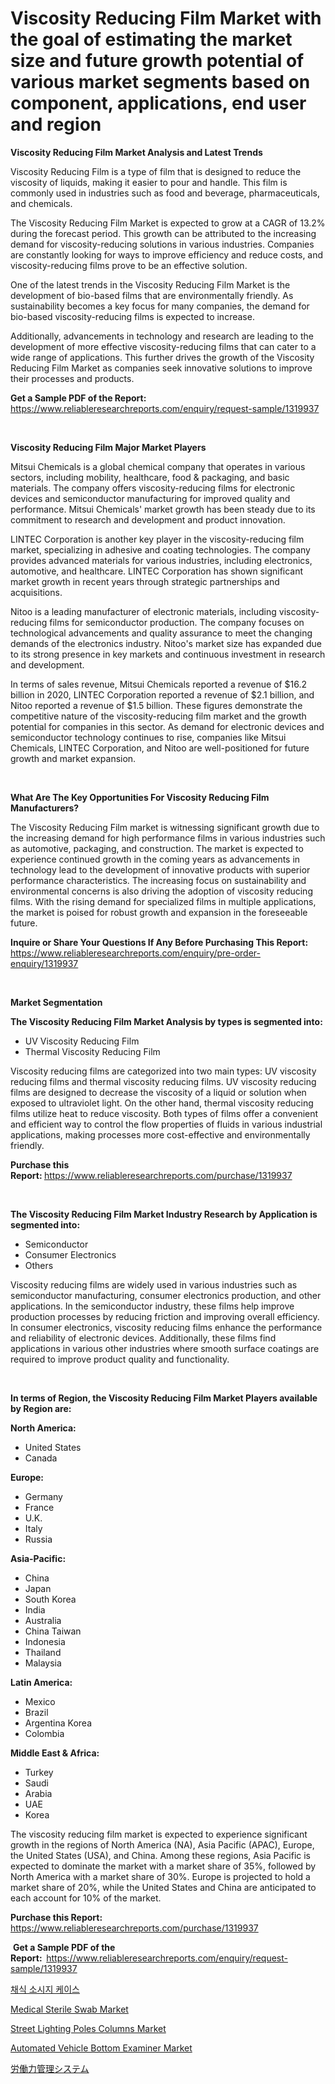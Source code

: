 <p><h1>Viscosity Reducing Film Market with the goal of estimating the market size and future growth potential of various market segments based on component, applications, end user and region</h1></p><p><strong>Viscosity Reducing Film Market Analysis and Latest Trends</strong></p>
<p><p>Viscosity Reducing Film is a type of film that is designed to reduce the viscosity of liquids, making it easier to pour and handle. This film is commonly used in industries such as food and beverage, pharmaceuticals, and chemicals.</p><p>The Viscosity Reducing Film Market is expected to grow at a CAGR of 13.2% during the forecast period. This growth can be attributed to the increasing demand for viscosity-reducing solutions in various industries. Companies are constantly looking for ways to improve efficiency and reduce costs, and viscosity-reducing films prove to be an effective solution.</p><p>One of the latest trends in the Viscosity Reducing Film Market is the development of bio-based films that are environmentally friendly. As sustainability becomes a key focus for many companies, the demand for bio-based viscosity-reducing films is expected to increase.</p><p>Additionally, advancements in technology and research are leading to the development of more effective viscosity-reducing films that can cater to a wide range of applications. This further drives the growth of the Viscosity Reducing Film Market as companies seek innovative solutions to improve their processes and products.</p></p>
<p><strong>Get a Sample PDF of the Report:&nbsp;</strong> <a href="https://www.reliableresearchreports.com/enquiry/request-sample/1319937">https://www.reliableresearchreports.com/enquiry/request-sample/1319937</a></p>
<p>&nbsp;</p>
<p><strong>Viscosity Reducing Film Major Market Players</strong></p>
<p><p>Mitsui Chemicals is a global chemical company that operates in various sectors, including mobility, healthcare, food & packaging, and basic materials. The company offers viscosity-reducing films for electronic devices and semiconductor manufacturing for improved quality and performance. Mitsui Chemicals' market growth has been steady due to its commitment to research and development and product innovation.</p><p>LINTEC Corporation is another key player in the viscosity-reducing film market, specializing in adhesive and coating technologies. The company provides advanced materials for various industries, including electronics, automotive, and healthcare. LINTEC Corporation has shown significant market growth in recent years through strategic partnerships and acquisitions.</p><p>Nitoo is a leading manufacturer of electronic materials, including viscosity-reducing films for semiconductor production. The company focuses on technological advancements and quality assurance to meet the changing demands of the electronics industry. Nitoo's market size has expanded due to its strong presence in key markets and continuous investment in research and development.</p><p>In terms of sales revenue, Mitsui Chemicals reported a revenue of $16.2 billion in 2020, LINTEC Corporation reported a revenue of $2.1 billion, and Nitoo reported a revenue of $1.5 billion. These figures demonstrate the competitive nature of the viscosity-reducing film market and the growth potential for companies in this sector. As demand for electronic devices and semiconductor technology continues to rise, companies like Mitsui Chemicals, LINTEC Corporation, and Nitoo are well-positioned for future growth and market expansion.</p></p>
<p>&nbsp;</p>
<p><strong>What Are The Key Opportunities For Viscosity Reducing Film Manufacturers?</strong></p>
<p><p>The Viscosity Reducing Film market is witnessing significant growth due to the increasing demand for high performance films in various industries such as automotive, packaging, and construction. The market is expected to experience continued growth in the coming years as advancements in technology lead to the development of innovative products with superior performance characteristics. The increasing focus on sustainability and environmental concerns is also driving the adoption of viscosity reducing films. With the rising demand for specialized films in multiple applications, the market is poised for robust growth and expansion in the foreseeable future.</p></p>
<p><strong>Inquire or Share Your Questions If Any Before Purchasing This Report:</strong> <a href="https://www.reliableresearchreports.com/enquiry/pre-order-enquiry/1319937">https://www.reliableresearchreports.com/enquiry/pre-order-enquiry/1319937</a></p>
<p>&nbsp;</p>
<p><strong>Market Segmentation</strong></p>
<p><strong>The Viscosity Reducing Film Market Analysis by types is segmented into:</strong></p>
<p><ul><li>UV Viscosity Reducing Film</li><li>Thermal Viscosity Reducing Film</li></ul></p>
<p><p>Viscosity reducing films are categorized into two main types: UV viscosity reducing films and thermal viscosity reducing films. UV viscosity reducing films are designed to decrease the viscosity of a liquid or solution when exposed to ultraviolet light. On the other hand, thermal viscosity reducing films utilize heat to reduce viscosity. Both types of films offer a convenient and efficient way to control the flow properties of fluids in various industrial applications, making processes more cost-effective and environmentally friendly.</p></p>
<p><strong>Purchase this Report:&nbsp;</strong><a href="https://www.reliableresearchreports.com/purchase/1319937">https://www.reliableresearchreports.com/purchase/1319937</a></p>
<p>&nbsp;</p>
<p><strong>The Viscosity Reducing Film Market Industry Research by Application is segmented into:</strong></p>
<p><ul><li>Semiconductor</li><li>Consumer Electronics</li><li>Others</li></ul></p>
<p><p>Viscosity reducing films are widely used in various industries such as semiconductor manufacturing, consumer electronics production, and other applications. In the semiconductor industry, these films help improve production processes by reducing friction and improving overall efficiency. In consumer electronics, viscosity reducing films enhance the performance and reliability of electronic devices. Additionally, these films find applications in various other industries where smooth surface coatings are required to improve product quality and functionality.</p></p>
<p>&nbsp;</p>
<p><strong>In terms of Region, the Viscosity Reducing Film Market Players available by Region are:</strong></p>
<p>
    <p> <strong> North America: </strong>
        <ul>
            <li>United States</li>
            <li>Canada</li>
        </ul>
        </p> 
    <p> <strong> Europe: </strong>
        <ul>
            <li>Germany</li>
            <li>France</li>
            <li>U.K.</li>
            <li>Italy</li>
            <li>Russia</li>
        </ul>
        </p> 
    <p> <strong> Asia-Pacific: </strong>
        <ul>
            <li>China</li>
            <li>Japan</li>
            <li>South Korea</li>
            <li>India</li>
            <li>Australia</li>
            <li>China Taiwan</li>
            <li>Indonesia</li>
            <li>Thailand</li>
            <li>Malaysia</li>
        </ul>
        </p> 
    <p> <strong> Latin America: </strong>
        <ul>
            <li>Mexico</li>
            <li>Brazil</li>
            <li>Argentina Korea</li>
            <li>Colombia</li>
        </ul>
        </p> 
    <p> <strong> Middle East & Africa: </strong>
        <ul>
            <li>Turkey</li>
            <li>Saudi</li>
            <li>Arabia</li>
            <li>UAE</li>
            <li>Korea</li>
        </ul>
    </p>
    </p>
<p><p>The viscosity reducing film market is expected to experience significant growth in the regions of North America (NA), Asia Pacific (APAC), Europe, the United States (USA), and China. Among these regions, Asia Pacific is expected to dominate the market with a market share of 35%, followed by North America with a market share of 30%. Europe is projected to hold a market share of 20%, while the United States and China are anticipated to each account for 10% of the market.</p></p>
<p><strong>Purchase this Report: </strong><a href="https://www.reliableresearchreports.com/purchase/1319937">https://www.reliableresearchreports.com/purchase/1319937</a></p>
<p>&nbsp;<strong>Get a Sample PDF of the Report:&nbsp;&nbsp;</strong><a href="https://www.reliableresearchreports.com/enquiry/request-sample/1319937">https://www.reliableresearchreports.com/enquiry/request-sample/1319937</a></p>
<p><strong></strong></p>
<p><p><a href="https://medium.com/@tyrelvezina0vc2ayv1ss8syx/%EC%B1%84%EC%8B%9D%EC%A3%BC%EC%9D%98-%EC%86%8C%EC%8B%9C%EC%A7%80-%ED%94%BC%EB%B6%80-%EC%8B%9C%EC%9E%A5-%EB%B6%84%EC%84%9D-%EB%B0%8F-2024%EB%85%84%EB%B6%80%ED%84%B0-2031%EB%85%84%EA%B9%8C%EC%A7%80%EC%9D%98-%EC%98%88%EC%83%81-%EA%B7%9C%EB%AA%A8-014705c42bee">채식 소시지 케이스</a></p><p><a href="https://copper-carbon-84f.notion.site/Medical-Sterile-Swab-Market-Size-Growth-and-Forecast-from-2024-2031-3f6510cb969949e38df61aa01e4b6fb5">Medical Sterile Swab Market</a></p><p><a href="https://view.publitas.com/reportprime-1/street-lighting-poles-columns-market-dynamics-2024-2031-also-about-its-market-trends-projections-and-opportunities/">Street Lighting Poles Columns Market</a></p><p><a href="https://view.publitas.com/reportprime-1/automated-vehicle-bottom-examiner-market-analysis-and-market-size-global-industry-overview-market-segmentation-and-forecast-2024-to-2031/">Automated Vehicle Bottom Examiner Market</a></p><p><a href="https://medium.com/@giancarlo642004/%E5%8A%B4%E5%83%8D%E5%8A%9B%E7%AE%A1%E7%90%86%E3%82%B7%E3%82%B9%E3%83%86%E3%83%A0%E5%B8%82%E5%A0%B4%E3%81%AE%E5%B1%95%E6%9C%9B-%E6%A5%AD%E7%95%8C%E6%A6%82%E8%A6%81%E3%81%A8%E4%BA%88%E6%B8%AC-2024%E5%B9%B4%E3%81%8B%E3%82%892031%E5%B9%B4-4a070ebf53ee">労働力管理システム</a></p></p>